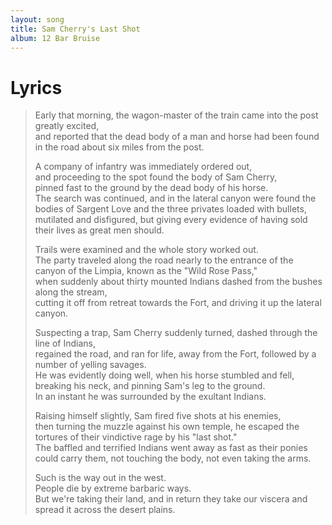 ```yaml
---
layout: song
title: Sam Cherry's Last Shot
album: 12 Bar Bruise
---
```


# Lyrics

> Early that morning, the wagon-master of the train came into the post greatly excited,   
> and reported that the dead body of a man and horse had been found in the road about six miles from the post.   
>    
> A company of infantry was immediately ordered out,   
> and proceeding to the spot found the body of Sam Cherry,   
> pinned fast to the ground by the dead body of his horse.   
> The search was continued, and in the lateral canyon were found the bodies of Sargent Love and the three privates loaded with bullets,    
> mutilated and disfigured, but giving every evidence of having sold their lives as great men should.   
>    
> Trails were examined and the whole story worked out.   
> The party traveled along the road nearly to the entrance of the canyon of the Limpia, known as the "Wild Rose Pass,"   
> when suddenly about thirty mounted Indians dashed from the bushes along the stream,   
> cutting it off from retreat towards the Fort, and driving it up the lateral canyon.   
>    
> Suspecting a trap, Sam Cherry suddenly turned, dashed through the line of Indians,   
> regained the road, and ran for life, away from the Fort, followed by a number of yelling savages.   
> He was evidently doing well, when his horse stumbled and fell, breaking his neck, and pinning Sam's leg to the ground.   
> In an instant he was surrounded by the exultant Indians.   
>    
> Raising himself slightly, Sam fired five shots at his enemies,    
> then turning the muzzle against his own temple, he escaped the tortures of their vindictive rage by his "last shot."   
> The baffled and terrified Indians went away as fast as their ponies could carry them, not touching the body, not even taking the arms.   
>    
> Such is the way out in the west.   
> People die by extreme barbaric ways.   
> But we're taking their land, and in return they take our viscera and spread it across the desert plains.   

